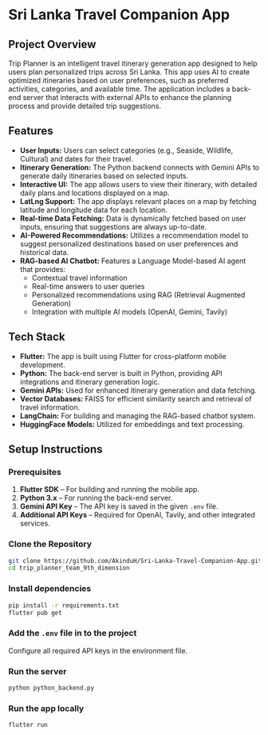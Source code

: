 # Sri Lanka Travel Companion App

## Project Overview
Trip Planner is an intelligent travel itinerary generation app designed to help users plan personalized trips across Sri Lanka. This app uses AI to create optimized itineraries based on user preferences, such as preferred activities, categories, and available time. The application includes a back-end server that interacts with external APIs to enhance the planning process and provide detailed trip suggestions.

## Features
- **User Inputs:** Users can select categories (e.g., Seaside, Wildlife, Cultural) and dates for their travel.
- **Itinerary Generation:** The Python backend connects with Gemini APIs to generate daily itineraries based on selected inputs.
- **Interactive UI:** The app allows users to view their itinerary, with detailed daily plans and locations displayed on a map.
- **LatLng Support:** The app displays relevant places on a map by fetching latitude and longitude data for each location.
- **Real-time Data Fetching:** Data is dynamically fetched based on user inputs, ensuring that suggestions are always up-to-date.
- **AI-Powered Recommendations:** Utilizes a recommendation model to suggest personalized destinations based on user preferences and historical data.
- **RAG-based AI Chatbot:** Features a Language Model-based AI agent that provides:
  - Contextual travel information
  - Real-time answers to user queries
  - Personalized recommendations using RAG (Retrieval Augmented Generation)
  - Integration with multiple AI models (OpenAI, Gemini, Tavily)

## Tech Stack
- **Flutter:** The app is built using Flutter for cross-platform mobile development.
- **Python:** The back-end server is built in Python, providing API integrations and itinerary generation logic.
- **Gemini APIs:** Used for enhanced itinerary generation and data fetching.
- **Vector Databases:** FAISS for efficient similarity search and retrieval of travel information.
- **LangChain:** For building and managing the RAG-based chatbot system.
- **HuggingFace Models:** Utilized for embeddings and text processing.

## Setup Instructions

### Prerequisites
1. **Flutter SDK** – For building and running the mobile app.
2. **Python 3.x** – For running the back-end server.
3. **Gemini API Key** – The API key is saved in the given `.env` file.
4. **Additional API Keys** – Required for OpenAI, Tavily, and other integrated services.

### Clone the Repository
```bash
git clone https://github.com/AkinduH/Sri-Lanka-Travel-Companion-App.git
cd trip_planner_team_9th_dimension
```
### Install dependencies
```bash
pip install -r requirements.txt
flutter pub get
```
### Add the `.env` file in to the project
Configure all required API keys in the environment file.

### Run the server
```bash
python python_backend.py
```
### Run the app locally
```bash
flutter run
```
